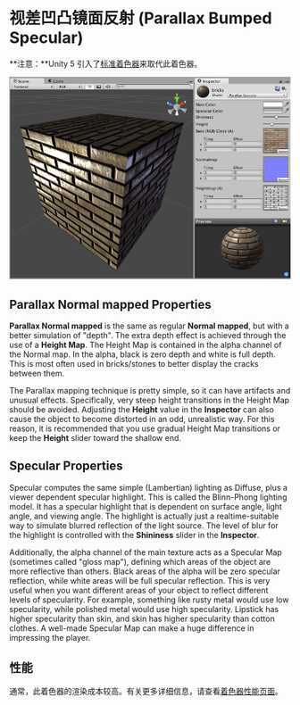 视差凹凸镜面反射 (Parallax Bumped Specular)
========================

**注意：**Unity 5 引入了[标准着色器](shader-StandardShader.html)来取代此着色器。

![](../uploads/Shaders/Shader-NormalParallaxBumpSpec.png) 

Parallax Normal mapped Properties
---------------------------------

__Parallax Normal mapped__ is the same as regular __Normal mapped__, but with a better simulation of "depth". The extra depth effect is achieved through the use of a __Height Map__. The Height Map is contained in the alpha channel of the Normal map. In the alpha, black is zero depth and white is full depth. This is most often used in bricks/stones to better display the cracks between them.

The Parallax mapping technique is pretty simple, so it can have artifacts and unusual effects. Specifically, very steep height transitions in the Height Map should be avoided. Adjusting the __Height__ value in the __Inspector__ can also cause the object to become distorted in an odd, unrealistic way. For this reason, it is recommended that you use gradual Height Map transitions or keep the __Height__ slider toward the shallow end.
 

Specular Properties
-------------------


Specular computes the same simple (Lambertian) lighting as Diffuse, plus a viewer dependent specular highlight. This is called the Blinn-Phong lighting model. It has a specular highlight that is dependent on surface angle, light angle, and viewing angle. The highlight is actually just a realtime-suitable way to simulate blurred reflection of the light source. The level of blur for the highlight is controlled with the __Shininess__ slider in the __Inspector__.

Additionally, the alpha channel of the main texture acts as a Specular Map (sometimes called "gloss map"), defining which areas of the object are more reflective than others. Black areas of the alpha will be zero specular reflection, while white areas will be full specular reflection. This is very useful when you want different areas of your object to reflect different levels of specularity. For example, something like rusty metal would use low specularity, while polished metal would use high specularity. Lipstick has higher specularity than skin, and skin has higher specularity than cotton clothes. A well-made Specular Map can make a huge difference in impressing the player.
 

性能
-----------


通常，此着色器的渲染成本较高。有关更多详细信息，请查看[着色器性能页面](shader-Performance.html)。
